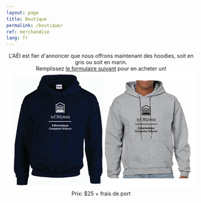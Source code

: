 ```yaml
---
layout: page
title: Boutique
permalink: /boutique/
ref: merchandise 
lang: fr
---
```


<center>L'AÉI est fier d'annoncer que nous offrons maintenant des hoodies, soit en gris ou soit en marin.</center>
<center> Remplissez <a href="https://docs.google.com/forms/d/1k-VrzIUc0NTQYJidaA3-stAgY1zJUqpE0hP_Agzuikc/viewform?edit_requested=true" target="_blank" class="">le formulaire suivant</a> pour en acheter un!</center>
<div style="text-align:center"><img src="/images/merch-01.jpg"/></div>
<center>Prix: $25 + frais de port </center>